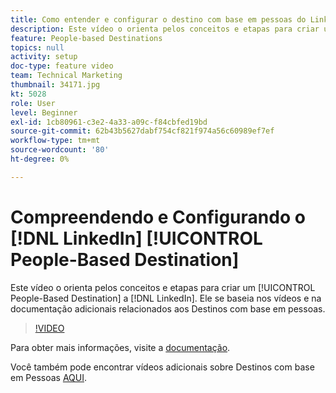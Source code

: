 ```yaml
---
title: Como entender e configurar o destino com base em pessoas do LinkedIn
description: Este vídeo o orienta pelos conceitos e etapas para criar um Destino com base em pessoas para o LinkedIn. Ele se baseia nos vídeos e na documentação adicionais relacionados aos Destinos com base em pessoas.
feature: People-based Destinations
topics: null
activity: setup
doc-type: feature video
team: Technical Marketing
thumbnail: 34171.jpg
kt: 5028
role: User
level: Beginner
exl-id: 1cb80961-c3e2-4a33-a09c-f84cbfed19bd
source-git-commit: 62b43b5627dabf754cf821f974a56c60989ef7ef
workflow-type: tm+mt
source-wordcount: '80'
ht-degree: 0%

---
```


# Compreendendo e Configurando o [!DNL LinkedIn] [!UICONTROL People-Based Destination]

Este vídeo o orienta pelos conceitos e etapas para criar um [!UICONTROL People-Based Destination] a [!DNL LinkedIn]. Ele se baseia nos vídeos e na documentação adicionais relacionados aos Destinos com base em pessoas.

>[!VIDEO](https://video.tv.adobe.com/v/38434/?quality=12&captions=por_br)

Para obter mais informações, visite a [documentação](https://experienceleague.adobe.com/docs/audience-manager/user-guide/features/destinations/people-based/people-based-destinations-overview.html?lang=pt-BR).

Você também pode encontrar vídeos adicionais sobre Destinos com base em Pessoas [AQUI](https://adobe.ly/aamlearnpbd).
